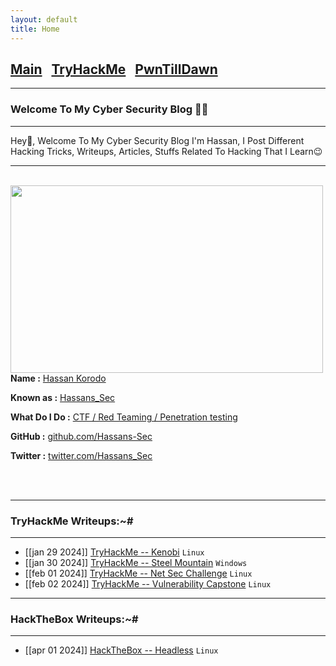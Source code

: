 ```yaml
---
layout: default
title: Home
---
```

<h2 class="mume-header" id="mainindexhtml-nbspnbsp-contactcontacthtml"><a href="./index.html">Main</a>&#xA0;&#xA0;&#xA0;<a href="/posts/THM/index.html">TryHackMe</a>&#xA0;&#xA0;&#xA0;<a href="/posts/PwnTillDawn/index.html">PwnTillDawn</a></h2>
<script src="https://tryhackme.com/badge/2189524"></script>

* * *
### Welcome To My Cyber Security Blog 😮‍💨
* * *

Hey👋, Welcome To My Cyber Security Blog I'm Hassan, I Post Different Hacking Tricks, Writeups, Articles, Stuffs Related To Hacking That I Learn😉

<hr>
<br>
<img style="padding-right: 30px;" align="left"  width="500" height="300" src="https://github.com/Hassans-Sec/Hassans-sec.github.io/assets/139691745/9111237b-b801-47db-a0de-9ba5b893eb15">
<br>
<p><strong>Name :</strong> <a href="#">Hassan Korodo</a></p>
<p><strong>Known as :</strong> <a href="#">Hassans_Sec</a></p>
<p><strong>What Do I Do :</strong> <a href="#">CTF / Red Teaming / Penetration testing</a></p>
<p><strong>GitHub :</strong> <a href="https://github.com/Hassans-Sec">github.com/Hassans-Sec</a></p>
<p><strong>Twitter :</strong> <a href="https://twitter.com/Hassans_Sec">twitter.com/Hassans_Sec</a></p>
<br clear="left">
<br clear="left">


* * *
### **TryHackMe Writeups:~#**
* * *

- [[jan 29 2024]] [TryHackMe -- Kenobi](https://hassans-sec.github.io/Posts/THM/Kenobi.html) `Linux`
- [[jan 30 2024]] [TryHackMe -- Steel Mountain](https://hassans-sec.github.io/Posts/THM/Steel-Mountain.html) `Windows`
- [[feb 01 2024]] [TryHackMe -- Net Sec Challenge](https://hassans-sec.github.io/Posts/THM/Net-Sec-challenge.html) `Linux`
- [[feb 02 2024]] [TryHackMe -- Vulnerability Capstone](https://hassans-sec.github.io/Posts/THM/Vulnerability-Capstone.html) `Linux`



* * *
### **HackTheBox Writeups:~#**
* * *
- [[apr 01 2024]] [HackTheBox -- Headless](https://hassans-sec.github.io/Posts/HTB/Headless.html) `Linux`
